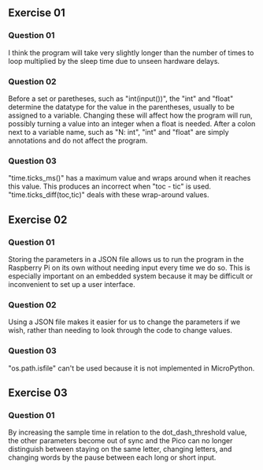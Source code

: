 ## Exercise 01

### Question 01

I think the program will take very slightly longer than the number of times to loop multiplied by the sleep time due to unseen hardware delays.

### Question 02

Before a set or paretheses, such as "int(input())", the "int" and "float" determine the datatype for the value in the parentheses, usually to be assigned to a variable. Changing these will affect how the program will run, possibly turning a value into an integer when a float is needed. After a colon next to a variable name, such as "N: int", "int" and "float" are simply annotations and do not affect the program.

### Question 03

"time.ticks_ms()" has a maximum value and wraps around when it reaches this value. This produces an incorrect when "toc - tic" is used. "time.ticks_diff(toc,tic)" deals with these wrap-around values.

## Exercise 02

### Question 01

Storing the parameters in a JSON file allows us to run the program in the Raspberry Pi on its own without needing input every time we do so. This is especially important on an embedded system because it may be difficult or inconvenient to set up a user interface.

### Question 02

Using a JSON file makes it easier for us to change the parameters if we wish, rather than needing to look through the code to change values.

### Question 03

"os.path.isfile" can't be used because it is not implemented in MicroPython.

## Exercise 03

### Question 01

By increasing the sample time in relation to the dot_dash_threshold value, the other parameters become out of sync and the Pico can no longer distinguish between staying on the same letter, changing letters, and changing words by the pause between each long or short input.
